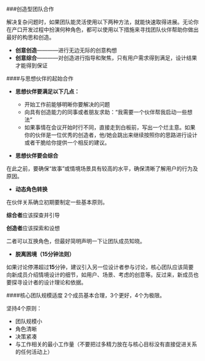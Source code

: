 ###创造型团队合作

解决复杂问题时，如果团队能灵活使用以下两种方法，就能快速取得进展。无论你在产口开发过程中扮演何种角色，都可以使用以下措施来寻找团队伙伴帮助你做出最好的构思和创造。

- **创意创造**————进行无边无际的创意构想
- **创意综合**————对创造进行指导和聚焦，只有用户需求得到满足，设计结果才能得到保证

####与思想伙伴的起始合作

- **思想伙伴要满足以下几点：**

    - 开始工作前能够明晰你要解决的问题
    - 向具有创造能力的同事或者朋友求助：“我需要一个伙伴帮我启动一些想法”
    - 如果事情在会议开始时行不同，直接走到白板前，写出一个烂主意。如果你的伙伴是一位优秀的创造者，他/她会跳出来继续按照你的思路进行设计或者干脆给你提供一个相反的建议。

- **思想伙伴要会综合**

在此之前，要确保“故事”或情境场景具有较高的水平，确保清晰了解用户的行为及原因。

- **动态角色转换**

在伙伴关系确立初期要制定一些基本原则。

**综合者**应该探查并引导

**创造者**应该探索和设想

二者可以互换角色，但最好简明声明一下让团队成员知晓。

- **脱离困境（15分钟法则）**

如果讨论停滞超过**15**分钟，建议引入另一位设计者参与讨论，核心团队应该简要向新成员介绍情境设计的细节，如用户、场景、考虑的创意等。反过来，新成员也要探寻设计者的设计理论和依据。

####核心团队规模适度
2个成员基本合理，3个更好，4个为极限。

坚持4个原则：
- 团队规模小
- 角色清晰
- 决策紧凑
- 与工作相关的最小工作量（不要把过多精力放在与核心目标没有直接促进关系的任何活动上）
